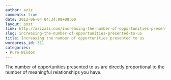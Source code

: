 ```yaml
---
author: aziz
comments: true
date: 2012-06-04 04:34:09+00:00
layout: post
link: http://azizali.com/increasing-the-number-of-opportunities-presented-to-us/
slug: increasing-the-number-of-opportunities-presented-to-us
title: Increasing the number of opportunities presented to us
wordpress_id: 311
categories:
- Pure Wisdom
---
```


The number of opportunities presented to us are directly proportional to the number of meaningful relationships you have.
